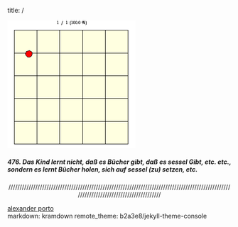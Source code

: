 title: /

![generative dots](/docs/assets/prt_800x536_1593189530.gif)
##### *476. Das Kind lernt nicht, daß es Bücher gibt, daß es sessel Gibt, etc. etc., sondern es lernt Bücher holen, sich auf sessel (zu) setzen, etc.* 
<p style="text-align: center;">////////////////////////////////////////////////////////////////////////////////////////////////////////////////////////////////////////</p>  



[alexander porto](/about.md)  
markdown: kramdown 
remote_theme: b2a3e8/jekyll-theme-console
